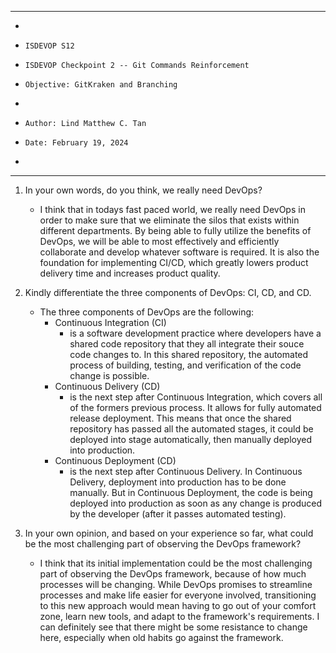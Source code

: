 **********************************************************************
*
*     ISDEVOP S12
*     ISDEVOP Checkpoint 2 -- Git Commands Reinforcement
*     Objective: GitKraken and Branching
*     
*     Author: Lind Matthew C. Tan
*     Date: February 19, 2024
*     
**********************************************************************

1. In your own words, do you think, we really need DevOps?

    - I think that in todays fast paced world, we really need DevOps in order to make sure that we eliminate the silos that exists within different departments. By being able to fully utilize the benefits of DevOps, we will be able to most effectively and efficiently collaborate and develop whatever software is required. It is also the foundation for implementing CI/CD, which greatly lowers product delivery time and increases product quality.

2. Kindly differentiate the three components of DevOps: CI, CD, and CD.

    - The three components of DevOps are the following:    
        - Continuous Integration (CI)
            - is a software development practice where developers have a shared code repository that they all integrate their souce code changes to. In this shared repository, the automated process of building, testing, and verification of the code change is possible. 
        - Continuous Delivery (CD)
            - is the next step after Continuous Integration, which covers all of the formers previous process. It allows for fully automated release deployment. This means that once the shared repository has passed all the automated stages, it could be deployed into stage automatically, then manually deployed into production. 
        - Continuous Deployment (CD)
            - is the next step after Continuous Delivery. In Continuous Delivery, deployment into production has to be done manually. But in Continuous Deployment, the code is being deployed into production as soon as any change is produced by the developer (after it passes automated testing). 

3. In your own opinion, and based on your experience so far, what could be the most challenging part of observing the DevOps framework?

    - I think that its initial implementation could be the most challenging part of observing the DevOps framework, because of how much processes will be changing. While DevOps promises to streamline processes and make life easier for everyone involved, transitioning to this new approach would mean having to go out of your comfort zone, learn new tools, and adapt to the framework's requirements. I can definitely see that there might be some resistance to change here, especially when old habits go against the framework.